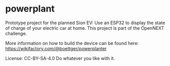# powerplant
Prototype project for the planned Sion EV: Use an ESP32 to display the state of charge of your electric car at home. This project is part of the OpenNEXT challenge.

More information on how to build the device can be found here:
https://wikifactory.com/@boettger/powerplanter


License: CC-BY-SA-4.0
Do whatever you like with it.

